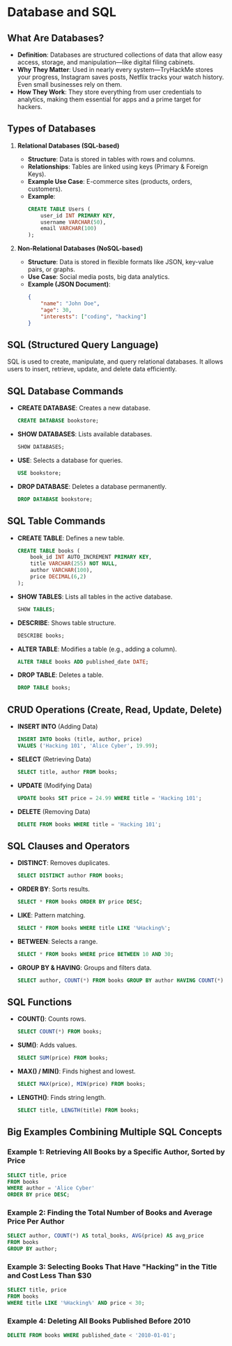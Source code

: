 # Database and SQL 

## What Are Databases?

- **Definition**: Databases are structured collections of data that allow easy access, storage, and manipulation—like digital filing cabinets.
- **Why They Matter**: Used in nearly every system—TryHackMe stores your progress, Instagram saves posts, Netflix tracks your watch history. Even small businesses rely on them.
- **How They Work**: They store everything from user credentials to analytics, making them essential for apps and a prime target for hackers.

## Types of Databases

1. **Relational Databases (SQL-based)**
   - **Structure**: Data is stored in tables with rows and columns.
   - **Relationships**: Tables are linked using keys (Primary & Foreign Keys).
   - **Example Use Case**: E-commerce sites (products, orders, customers).
   - **Example**:
     ```sql
     CREATE TABLE Users (
         user_id INT PRIMARY KEY,
         username VARCHAR(50),
         email VARCHAR(100)
     );
     ```

2. **Non-Relational Databases (NoSQL-based)**
   - **Structure**: Data is stored in flexible formats like JSON, key-value pairs, or graphs.
   - **Use Case**: Social media posts, big data analytics.
   - **Example (JSON Document)**:
     ```json
     {
         "name": "John Doe",
         "age": 30,
         "interests": ["coding", "hacking"]
     }
     ```

## SQL (Structured Query Language)

SQL is used to create, manipulate, and query relational databases. It allows users to insert, retrieve, update, and delete data efficiently.

## SQL Database Commands

- **CREATE DATABASE**: Creates a new database.
  ```sql
  CREATE DATABASE bookstore;
  ```
- **SHOW DATABASES**: Lists available databases.
  ```sql
  SHOW DATABASES;
  ```
- **USE**: Selects a database for queries.
  ```sql
  USE bookstore;
  ```
- **DROP DATABASE**: Deletes a database permanently.
  ```sql
  DROP DATABASE bookstore;
  ```

## SQL Table Commands

- **CREATE TABLE**: Defines a new table.
  ```sql
  CREATE TABLE books (
      book_id INT AUTO_INCREMENT PRIMARY KEY,
      title VARCHAR(255) NOT NULL,
      author VARCHAR(100),
      price DECIMAL(6,2)
  );
  ```
- **SHOW TABLES**: Lists all tables in the active database.
  ```sql
  SHOW TABLES;
  ```
- **DESCRIBE**: Shows table structure.
  ```sql
  DESCRIBE books;
  ```
- **ALTER TABLE**: Modifies a table (e.g., adding a column).
  ```sql
  ALTER TABLE books ADD published_date DATE;
  ```
- **DROP TABLE**: Deletes a table.
  ```sql
  DROP TABLE books;
  ```

## CRUD Operations (Create, Read, Update, Delete)

- **INSERT INTO** (Adding Data)
  ```sql
  INSERT INTO books (title, author, price)
  VALUES ('Hacking 101', 'Alice Cyber', 19.99);
  ```

- **SELECT** (Retrieving Data)
  ```sql
  SELECT title, author FROM books;
  ```

- **UPDATE** (Modifying Data)
  ```sql
  UPDATE books SET price = 24.99 WHERE title = 'Hacking 101';
  ```

- **DELETE** (Removing Data)
  ```sql
  DELETE FROM books WHERE title = 'Hacking 101';
  ```

## SQL Clauses and Operators

- **DISTINCT**: Removes duplicates.
  ```sql
  SELECT DISTINCT author FROM books;
  ```
- **ORDER BY**: Sorts results.
  ```sql
  SELECT * FROM books ORDER BY price DESC;
  ```
- **LIKE**: Pattern matching.
  ```sql
  SELECT * FROM books WHERE title LIKE '%Hacking%';
  ```
- **BETWEEN**: Selects a range.
  ```sql
  SELECT * FROM books WHERE price BETWEEN 10 AND 30;
  ```
- **GROUP BY & HAVING**: Groups and filters data.
  ```sql
  SELECT author, COUNT(*) FROM books GROUP BY author HAVING COUNT(*) > 1;
  ```

## SQL Functions

- **COUNT()**: Counts rows.
  ```sql
  SELECT COUNT(*) FROM books;
  ```
- **SUM()**: Adds values.
  ```sql
  SELECT SUM(price) FROM books;
  ```
- **MAX() / MIN()**: Finds highest and lowest.
  ```sql
  SELECT MAX(price), MIN(price) FROM books;
  ```
- **LENGTH()**: Finds string length.
  ```sql
  SELECT title, LENGTH(title) FROM books;
  ```

## Big Examples Combining Multiple SQL Concepts

### Example 1: Retrieving All Books by a Specific Author, Sorted by Price
```sql
SELECT title, price
FROM books
WHERE author = 'Alice Cyber'
ORDER BY price DESC;
```

### Example 2: Finding the Total Number of Books and Average Price Per Author
```sql
SELECT author, COUNT(*) AS total_books, AVG(price) AS avg_price
FROM books
GROUP BY author;
```

### Example 3: Selecting Books That Have "Hacking" in the Title and Cost Less Than $30
```sql
SELECT title, price
FROM books
WHERE title LIKE '%Hacking%' AND price < 30;
```

### Example 4: Deleting All Books Published Before 2010
```sql
DELETE FROM books WHERE published_date < '2010-01-01';
```

